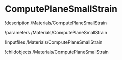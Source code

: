 <!-- MOOSE Documentation Stub: Remove this when content is added. -->

# ComputePlaneSmallStrain
!description /Materials/ComputePlaneSmallStrain

!parameters /Materials/ComputePlaneSmallStrain

!inputfiles /Materials/ComputePlaneSmallStrain

!childobjects /Materials/ComputePlaneSmallStrain
